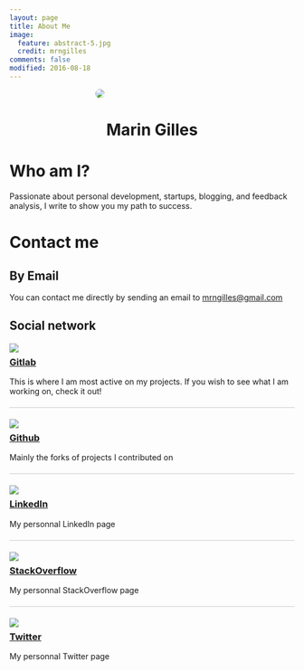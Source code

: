 ```yaml
---
layout: page
title: About Me
image:
  feature: abstract-5.jpg
  credit: mrngilles
comments: false
modified: 2016-08-18
---
```

<div style="width:200px; margin-left:auto; margin-right:auto">
<img src="{{site.url}}/images/profil.jpg" style="border-radius:100%">
</div>
<center><h1>Marin Gilles</h1></center>

# Who am I?
Passionate about personal development, startups, blogging, and
feedback analysis, I write to show you my path to success.

# Contact me

## By Email
You can contact me directly by sending an email to
<a href="mailto:mrngilles@gmail.com"><mrngilles@gmail.com></a>

## Social network
<div style="padding-top:1px;">
<div style="width:50px; margin-right:20px; float:left">
<a target="_blank" href="https://gitlab.com/u/Mrngilles"><img src="{{site.url}}/images/gitlab-logo.png"></a>
</div>
<div>
<h3>
<a target="_blank" href="https://gitlab.com/u/Mrngilles">Gitlab</a>
</h3>
<p>
This is where I am most active on my projects. If you wish to see what
I am working on, check it out!
</p>
<div>
</div>

<div style="border-top:1px solid #CCC; padding-top: 20px; margin-top: 20px">
<div style="width:50px; margin-right:20px; float:left">
<a target="_blank" href="https://github.com/Mrngilles"><img src="{{site.url}}/images/github-logo.png"></a>
</div>
<div>
<h3>
<a target="_blank" href="https://github.com/Mrngilles">Github</a>
</h3>
<p>
Mainly the forks of projects I contributed on
</p>
<div>
</div>

<div style="border-top:1px solid #CCC; padding-top: 20px; margin-top: 20px">
<div style="width:50px; margin-right:20px; float:left">
<a target="_blank" href="https://fr.linkedin.com/in/marin-gilles-2530a285/en"><img src="{{site.url}}/images/linkedin-logo.png"></a>
</div>
<div>
<h3>
<a target="_blank" href="https://stackexchange.com/users/6895720/marin-gilles?tab=accounts">LinkedIn</a>
</h3>
<p>
My personnal LinkedIn page
</p>
<div>
</div>

<div style="border-top:1px solid #CCC; padding-top: 20px; margin-top: 20px">
<div style="width:50px; margin-right:20px; float:left">
<a target="_blank" href="https://stackexchange.com/users/6895720/marin-gilles?tab=accounts"><img src="{{site.url}}/images/stack-logo.png"></a>
</div>
<div>
<h3>
<a target="_blank" href="https://stackexchange.com/users/6895720/marin-gilles?tab=accounts">StackOverflow</a>
</h3>
<p>
My personnal StackOverflow page
</p>
<div>
</div>

<div style="border-top:1px solid #CCC; padding-top: 20px; margin-top: 20px">
<div style="width:50px; margin-right:20px; float:left">
<a target="_blank" href="https://twitter.com/mrngilles"><img src="{{site.url}}/images/twitter-logo.png"></a>
</div>
<div>
<h3>
<a target="_blank" href="https://twitter.com/mrngilles">Twitter</a>
</h3>
<p>
My personnal Twitter page
</p>
<div>
</div>
